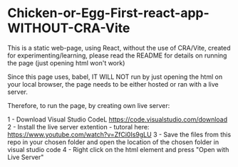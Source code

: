 # Chicken-or-Egg-First-react-app-WITHOUT-CRA-Vite
This is a static web-page, using React, without the use of CRA/Vite, created for experimenting/learning, please read the README for details on running the page (just opening html won't work)

Since this page uses, babel, IT WILL NOT run by just opening the html on your local browser, the page needs to be either hosted or ran with a live server.

Therefore, to run the page, by creating own live server:

1 - Download Visual Studio CodeL https://code.visualstudio.com/download
2 - Install the live server extention - tutoral here: https://www.youtube.com/watch?v=ZfCi0Is9gLU
3 - Save the files from this repo in your chosen folder and open the location of the chosen folder in visual studio code
4 - Right click on the html element and press "Open with Live Server"
